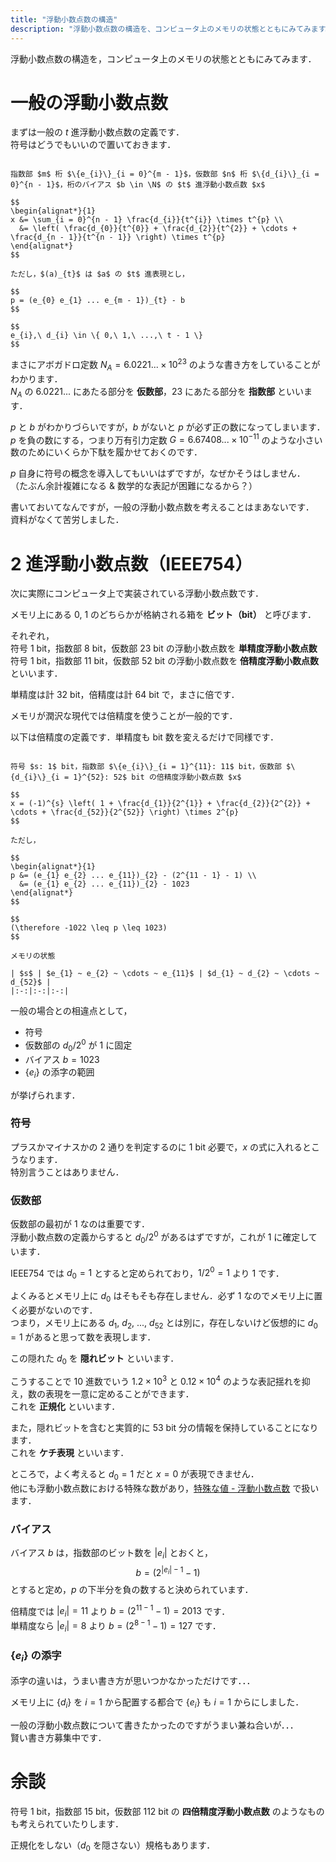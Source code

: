 ```yaml
---
title: "浮動小数点数の構造"
description: "浮動小数点数の構造を、コンピュータ上のメモリの状態とともにみてみます。まずは一般の t 進浮動小数点数の定義です。指数部 m 桁 仮数部 n 桁 バイアス b の t 進浮動小 ..."
---
```


浮動小数点数の構造を，コンピュータ上のメモリの状態とともにみてみます．

# 一般の浮動小数点数

まずは一般の $t$ 進浮動小数点数の定義です．  
符号はどうでもいいので置いておきます．

~~~definition:一般の浮動小数点数

指数部 $m$ 桁 $\{e_{i}\}_{i = 0}^{m - 1}$，仮数部 $n$ 桁 $\{d_{i}\}_{i = 0}^{n - 1}$，桁のバイアス $b \in \N$ の $t$ 進浮動小数点数 $x$

$$
\begin{alignat*}{1}
x &= \sum_{i = 0}^{n - 1} \frac{d_{i}}{t^{i}} \times t^{p} \\
  &= \left( \frac{d_{0}}{t^{0}} + \frac{d_{2}}{t^{2}} + \cdots + \frac{d_{n - 1}}{t^{n - 1}} \right) \times t^{p}
\end{alignat*}
$$

ただし，$(a)_{t}$ は $a$ の $t$ 進表現とし，

$$
p = (e_{0} e_{1} ... e_{m - 1})_{t} - b
$$

$$
e_{i},\ d_{i} \in \{ 0,\ 1,\ ...,\ t - 1 \}
$$

~~~

まさにアボガドロ定数 $N_{A} = 6.0221... × 10^{23}$ のような書き方をしていることがわかります．  
$N_{A}$ の $6.0221...$ にあたる部分を **仮数部**，$23$ にあたる部分を **指数部** といいます．

$p$ と $b$ がわかりづらいですが，$b$ がないと $p$ が必ず正の数になってしまいます．  
$p$ を負の数にする，つまり万有引力定数 $G = 6.67408... × 10^{-11}$ のような小さい数のためにいくらか下駄を履かせておくのです．

$p$ 自身に符号の概念を導入してもいいはずですが，なぜかそうはしません．  
（たぶん余計複雑になる & 数学的な表記が困難になるから？）

書いておいてなんですが，一般の浮動小数点数を考えることはまあないです．  
資料がなくて苦労しました．

# $2$ 進浮動小数点数（IEEE754）

次に実際にコンピュータ上で実装されている浮動小数点数です．

メモリ上にある $0,\ 1$ のどちらかが格納される箱を **ビット（bit）** と呼びます．

それぞれ，  
符号 $1$ bit，指数部 $8$ bit，仮数部 $23$ bit の浮動小数点数を **単精度浮動小数点数**  
符号 $1$ bit，指数部 $11$ bit，仮数部 $52$ bit の浮動小数点数を **倍精度浮動小数点数**  
といいます．

単精度は計 $32$ bit，倍精度は計 $64$ bit で，まさに倍です．

メモリが潤沢な現代では倍精度を使うことが一般的です．

以下は倍精度の定義です．単精度も bit 数を変えるだけで同様です．

~~~definition:倍精度浮動小数点数

符号 $s: 1$ bit，指数部 $\{e_{i}\}_{i = 1}^{11}: 11$ bit，仮数部 $\{d_{i}\}_{i = 1}^{52}: 52$ bit の倍精度浮動小数点数 $x$

$$
x = (-1)^{s} \left( 1 + \frac{d_{1}}{2^{1}} + \frac{d_{2}}{2^{2}} + \cdots + \frac{d_{52}}{2^{52}} \right) \times 2^{p}
$$

ただし，

$$
\begin{alignat*}{1}
p &= (e_{1} e_{2} ... e_{11})_{2} - (2^{11 - 1} - 1) \\
  &= (e_{1} e_{2} ... e_{11})_{2} - 1023
\end{alignat*}
$$

$$
(\therefore -1022 \leq p \leq 1023)
$$

メモリの状態

| $s$ | $e_{1} ~ e_{2} ~ \cdots ~ e_{11}$ | $d_{1} ~ d_{2} ~ \cdots ~ d_{52}$ |
|:-:|:-:|:-:|

~~~

一般の場合との相違点として，

- 符号
- 仮数部の $d_{0} / 2^{0}$ が $1$ に固定
- バイアス $b = 1023$
- $\{e_{i}\}$ の添字の範囲

が挙げられます．

### 符号

プラスかマイナスかの $2$ 通りを判定するのに $1$ bit 必要で，$x$ の式に入れるとこうなります．  
特別言うことはありません．

### 仮数部

仮数部の最初が $1$ なのは重要です．  
浮動小数点数の定義からすると $d_{0} / 2^{0}$ があるはずですが，これが $1$ に確定しています．

IEEE754 では $d_{0} = 1$ とすると定められており，$1 / 2^{0} = 1$ より $1$ です．

よくみるとメモリ上に $d_{0}$ はそもそも存在しません．必ず $1$ なのでメモリ上に置く必要がないのです．  
つまり，メモリ上にある $d_{1},\ d_{2},\ ...,\ d_{52}$ とは別に，存在しないけど仮想的に $d_{0} = 1$ があると思って数を表現します．

この隠れた $d_{0}$ を **隠れビット** といいます．

こうすることで $10$ 進数でいう $1.2 \times 10^{3}$ と $0.12 \times 10^{4}$ のような表記揺れを抑え，数の表現を一意に定めることができます．  
これを **正規化** といいます．

また，隠れビットを含むと実質的に $53$ bit 分の情報を保持していることになります．  
これを **ケチ表現** といいます．

ところで，よく考えると $d_{0} = 1$ だと $x = 0$ が表現できません．  
他にも浮動小数点数における特殊な数があり，[特殊な値 - 浮動小数点数](/computer-science/numerical-analysis/floating-point-number/special-values) で扱います．

### バイアス

バイアス $b$ は，指数部のビット数を $|e_{i}|$ とおくと，
$$
b = (2^{|e_{i}| - 1} - 1)
$$
とすると定め，$p$ の下半分を負の数すると決められています．

倍精度では $|e_{i}| = 11$ より $b = (2^{11 - 1} - 1) = 2013$ です．  
単精度なら $|e_{i}| = 8$ より $b = (2^{8 - 1} - 1) = 127$ です．

### $\{e_{i}\}$ の添字

添字の違いは，うまい書き方が思いつかなかっただけです．．．

メモリ上に $\{d_{i}\}$ を $i = 1$ から配置する都合で $\{e_{i}\}$ も $i = 1$ からにしました．

一般の浮動小数点数について書きたかったのですがうまい兼ね合いが．．．  
賢い書き方募集中です．

# 余談

符号 $1$ bit，指数部 $15$ bit，仮数部 $112$ bit の **四倍精度浮動小数点数** のようなものも考えられていたりします．

正規化をしない（$d_{0}$ を隠さない）規格もあります．
